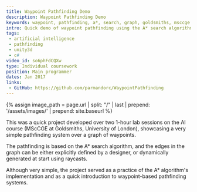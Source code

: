 ```yaml
---
title: Waypoint Pathfinding Demo
description: Waypoint Pathfinding Demo
keywords: waypoint, pathfinding, a*, search, graph, goldsmiths, msccge
intro: Quick demo of waypoint pathfinding using the A* search algorithm.
tags:
 - artificial intelligence
 - pathfinding
 - unity3d
 - c#
video_id: so6phFdCQXw
type: Individual coursework
position: Main programmer
dates: Jan 2017
links: 
 - GitHub: https://github.com/parmandorc/WaypointPathfinding
---
```


{% assign image_path = page.url | split: "/" | last | prepend: '/assets/images/' | prepend: site.baseurl %}

This was a quick project developed over two 1-hour lab sessions on the AI course (MScCGE at Goldsmiths, University of London), showcasing a very simple pathfinding system over a graph of waypoints.

The pathfinding is based on the A* search algorithm, and the edges in the graph can be either explicitly defined by a designer, or dynamically generated at start using raycasts.

Although very simple, the project served as a practice of the A* algorithm's implementation and as a quick introduction to waypoint-based pathfinding systems.

